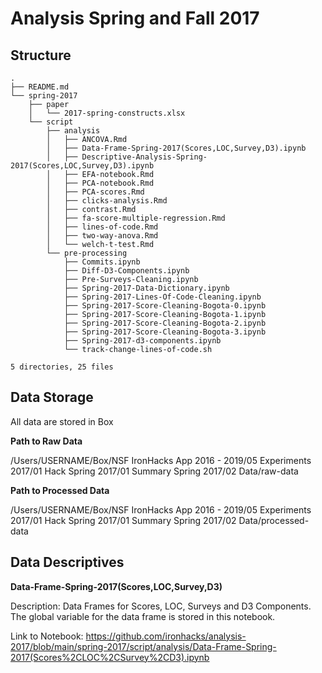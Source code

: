 # Analysis Spring and Fall 2017

## Structure 

```
.
├── README.md
└── spring-2017
    ├── paper
    │   └── 2017-spring-constructs.xlsx
    └── script
        ├── analysis
        │   ├── ANCOVA.Rmd
        │   ├── Data-Frame-Spring-2017(Scores,LOC,Survey,D3).ipynb
        │   ├── Descriptive-Analysis-Spring-2017(Scores,LOC,Survey,D3).ipynb
        │   ├── EFA-notebook.Rmd
        │   ├── PCA-notebook.Rmd
        │   ├── PCA-scores.Rmd
        │   ├── clicks-analysis.Rmd
        │   ├── contrast.Rmd
        │   ├── fa-score-multiple-regression.Rmd
        │   ├── lines-of-code.Rmd
        │   ├── two-way-anova.Rmd
        │   └── welch-t-test.Rmd
        └── pre-processing
            ├── Commits.ipynb
            ├── Diff-D3-Components.ipynb
            ├── Pre-Surveys-Cleaning.ipynb
            ├── Spring-2017-Data-Dictionary.ipynb
            ├── Spring-2017-Lines-Of-Code-Cleaning.ipynb
            ├── Spring-2017-Score-Cleaning-Bogota-0.ipynb
            ├── Spring-2017-Score-Cleaning-Bogota-1.ipynb
            ├── Spring-2017-Score-Cleaning-Bogota-2.ipynb
            ├── Spring-2017-Score-Cleaning-Bogota-3.ipynb
            ├── Spring-2017-d3-components.ipynb
            └── track-change-lines-of-code.sh

5 directories, 25 files
```

## Data Storage 

All data are stored in Box 

**Path to Raw Data** 

/Users/USERNAME/Box/NSF IronHacks App 2016 - 2019/05 Experiments 2017/01 Hack Spring 2017/01 Summary Spring 2017/02 Data/raw-data

**Path to Processed Data** 

/Users/USERNAME/Box/NSF IronHacks App 2016 - 2019/05 Experiments 2017/01 Hack Spring 2017/01 Summary Spring 2017/02 Data/processed-data


## Data Descriptives 

**Data-Frame-Spring-2017(Scores,LOC,Survey,D3)**

Description: Data Frames for Scores, LOC, Surveys and D3 Components. The global variable for the data frame is stored in this notebook. 

Link to Notebook: https://github.com/ironhacks/analysis-2017/blob/main/spring-2017/script/analysis/Data-Frame-Spring-2017(Scores%2CLOC%2CSurvey%2CD3).ipynb




